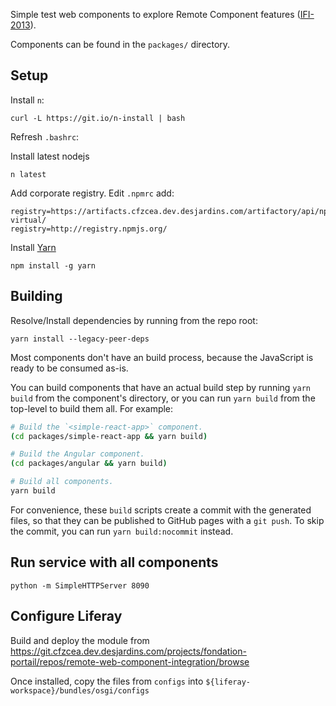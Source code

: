 Simple test web components to explore Remote Component features ([IFI-2013](https://issues.liferay.com/browse/IFI-2013)).

Components can be found in the `packages/` directory.

## Setup

Install `n`:

`curl -L https://git.io/n-install | bash`

Refresh `.bashrc`:

Install latest nodejs
```
n latest
```

Add corporate registry. Edit `.npmrc` add:

```
registry=https://artifacts.cfzcea.dev.desjardins.com/artifactory/api/npm/npm-virtual/
registry=http://registry.npmjs.org/
```

Install [Yarn](https://classic.yarnpkg.com/)

`npm install -g yarn`

## Building

Resolve/Install dependencies by running from the repo root:

```
yarn install --legacy-peer-deps
```

Most components don't have an build process, because the JavaScript is ready to be consumed as-is.

You can build components that have an actual build step by running `yarn build` from the component's directory, or you can run `yarn build` from the top-level to build them all. For example:

```sh
# Build the `<simple-react-app>` component.
(cd packages/simple-react-app && yarn build)

# Build the Angular component.
(cd packages/angular && yarn build)

# Build all components.
yarn build
```

For convenience, these `build` scripts create a commit with the generated files, so that they can be published to GitHub pages with a `git push`. To skip the commit, you can run `yarn build:nocommit` instead.

## Run service with all components

```
python -m SimpleHTTPServer 8090
```

## Configure Liferay

Build and deploy the module from https://git.cfzcea.dev.desjardins.com/projects/fondation-portail/repos/remote-web-component-integration/browse

Once installed, copy the files from `configs` into `${liferay-workspace}/bundles/osgi/configs`